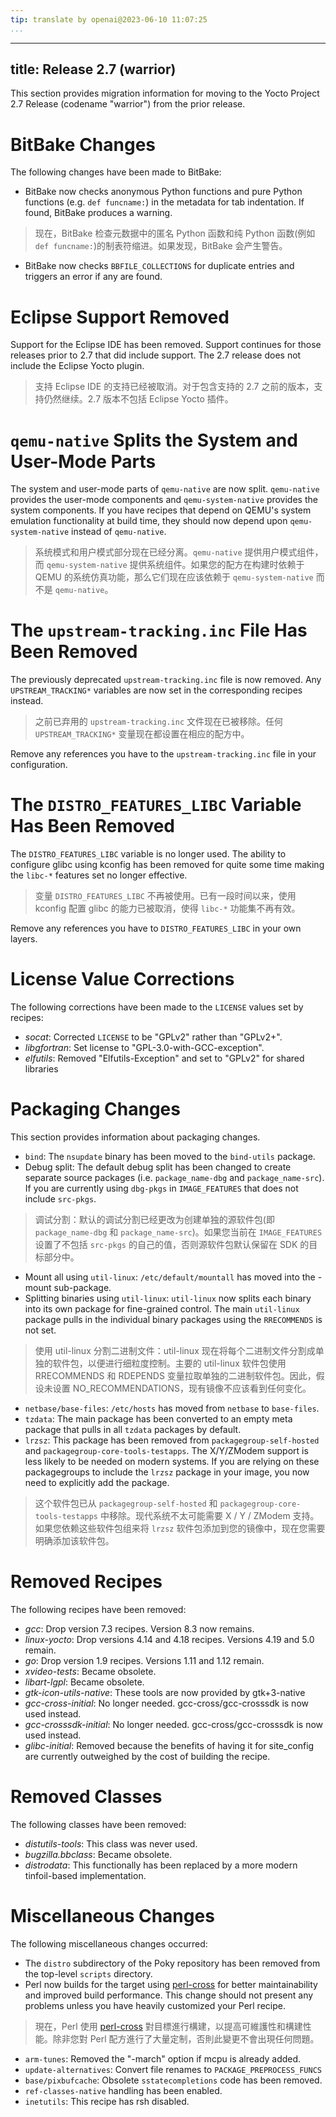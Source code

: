 ```yaml
---
tip: translate by openai@2023-06-10 11:07:25
...
```

---
title: Release 2.7 (warrior)
----------------------------

This section provides migration information for moving to the Yocto Project 2.7 Release (codename \"warrior\") from the prior release.

# BitBake Changes

The following changes have been made to BitBake:

- BitBake now checks anonymous Python functions and pure Python functions (e.g. `def funcname:`) in the metadata for tab indentation. If found, BitBake produces a warning.

> 现在，BitBake 检查元数据中的匿名 Python 函数和纯 Python 函数(例如 `def funcname:`)的制表符缩进。如果发现，BitBake 会产生警告。

- BitBake now checks `BBFILE_COLLECTIONS` for duplicate entries and triggers an error if any are found.

# Eclipse Support Removed

Support for the Eclipse IDE has been removed. Support continues for those releases prior to 2.7 that did include support. The 2.7 release does not include the Eclipse Yocto plugin.

> 支持 Eclipse IDE 的支持已经被取消。对于包含支持的 2.7 之前的版本，支持仍然继续。2.7 版本不包括 Eclipse Yocto 插件。

# `qemu-native` Splits the System and User-Mode Parts

The system and user-mode parts of `qemu-native` are now split. `qemu-native` provides the user-mode components and `qemu-system-native` provides the system components. If you have recipes that depend on QEMU\'s system emulation functionality at build time, they should now depend upon `qemu-system-native` instead of `qemu-native`.

> 系统模式和用户模式部分现在已经分离。`qemu-native` 提供用户模式组件，而 `qemu-system-native` 提供系统组件。如果您的配方在构建时依赖于 QEMU 的系统仿真功能，那么它们现在应该依赖于 `qemu-system-native` 而不是 `qemu-native`。

# The `upstream-tracking.inc` File Has Been Removed

The previously deprecated `upstream-tracking.inc` file is now removed. Any `UPSTREAM_TRACKING*` variables are now set in the corresponding recipes instead.

> 之前已弃用的 `upstream-tracking.inc` 文件现在已被移除。任何 `UPSTREAM_TRACKING*` 变量现在都设置在相应的配方中。

Remove any references you have to the `upstream-tracking.inc` file in your configuration.

# The `DISTRO_FEATURES_LIBC` Variable Has Been Removed

The `DISTRO_FEATURES_LIBC` variable is no longer used. The ability to configure glibc using kconfig has been removed for quite some time making the `libc-*` features set no longer effective.

> 变量 `DISTRO_FEATURES_LIBC` 不再被使用。已有一段时间以来，使用 kconfig 配置 glibc 的能力已被取消，使得 `libc-*` 功能集不再有效。

Remove any references you have to `DISTRO_FEATURES_LIBC` in your own layers.

# License Value Corrections

The following corrections have been made to the `LICENSE` values set by recipes:

- *socat*: Corrected `LICENSE` to be \"GPLv2\" rather than \"GPLv2+\".
- *libgfortran*: Set license to \"GPL-3.0-with-GCC-exception\".
- *elfutils*: Removed \"Elfutils-Exception\" and set to \"GPLv2\" for shared libraries

# Packaging Changes

This section provides information about packaging changes.

- `bind`: The `nsupdate` binary has been moved to the `bind-utils` package.
- Debug split: The default debug split has been changed to create separate source packages (i.e. `package_name-dbg` and `package_name-src`). If you are currently using `dbg-pkgs` in `IMAGE_FEATURES` that does not include `src-pkgs`.

> 调试分割：默认的调试分割已经更改为创建单独的源软件包(即 `package_name-dbg` 和 `package_name-src`)。如果您当前在 `IMAGE_FEATURES` 设置了不包括 `src-pkgs` 的自己的值，否则源软件包默认保留在 SDK 的目标部分中。

- Mount all using `util-linux`: `/etc/default/mountall` has moved into the -mount sub-package.
- Splitting binaries using `util-linux`: `util-linux` now splits each binary into its own package for fine-grained control. The main `util-linux` package pulls in the individual binary packages using the `RRECOMMENDS` is not set.

> 使用 util-linux 分割二进制文件：util-linux 现在将每个二进制文件分割成单独的软件包，以便进行细粒度控制。主要的 util-linux 软件包使用 RRECOMMENDS 和 RDEPENDS 变量拉取单独的二进制软件包。因此，假设未设置 NO_RECOMMENDATIONS，现有镜像不应该看到任何变化。

- `netbase/base-files`: `/etc/hosts` has moved from `netbase` to `base-files`.
- `tzdata`: The main package has been converted to an empty meta package that pulls in all `tzdata` packages by default.
- `lrzsz`: This package has been removed from `packagegroup-self-hosted` and `packagegroup-core-tools-testapps`. The X/Y/ZModem support is less likely to be needed on modern systems. If you are relying on these packagegroups to include the `lrzsz` package in your image, you now need to explicitly add the package.

> 这个软件包已从 `packagegroup-self-hosted` 和 `packagegroup-core-tools-testapps` 中移除。现代系统不太可能需要 X / Y / ZModem 支持。如果您依赖这些软件包组来将 `lrzsz` 软件包添加到您的镜像中，现在您需要明确添加该软件包。

# Removed Recipes

The following recipes have been removed:

- *gcc*: Drop version 7.3 recipes. Version 8.3 now remains.
- *linux-yocto*: Drop versions 4.14 and 4.18 recipes. Versions 4.19 and 5.0 remain.
- *go*: Drop version 1.9 recipes. Versions 1.11 and 1.12 remain.
- *xvideo-tests*: Became obsolete.
- *libart-lgpl*: Became obsolete.
- *gtk-icon-utils-native*: These tools are now provided by gtk+3-native
- *gcc-cross-initial*: No longer needed. gcc-cross/gcc-crosssdk is now used instead.
- *gcc-crosssdk-initial*: No longer needed. gcc-cross/gcc-crosssdk is now used instead.
- *glibc-initial*: Removed because the benefits of having it for site_config are currently outweighed by the cost of building the recipe.

# Removed Classes

The following classes have been removed:

- *distutils-tools*: This class was never used.
- *bugzilla.bbclass*: Became obsolete.
- *distrodata*: This functionally has been replaced by a more modern tinfoil-based implementation.

# Miscellaneous Changes

The following miscellaneous changes occurred:

- The `distro` subdirectory of the Poky repository has been removed from the top-level `scripts` directory.
- Perl now builds for the target using [perl-cross](https://arsv.github.io/perl-cross/) for better maintainability and improved build performance. This change should not present any problems unless you have heavily customized your Perl recipe.

> 現在，Perl 使用 [perl-cross](https://arsv.github.io/perl-cross/) 對目標進行構建，以提高可維護性和構建性能。除非您對 Perl 配方進行了大量定制，否則此變更不會出現任何問題。

- `arm-tunes`: Removed the \"-march\" option if mcpu is already added.
- `update-alternatives`: Convert file renames to `PACKAGE_PREPROCESS_FUNCS`
- `base/pixbufcache`: Obsolete `sstatecompletions` code has been removed.
- `ref-classes-native` handling has been enabled.
- `inetutils`: This recipe has rsh disabled.
